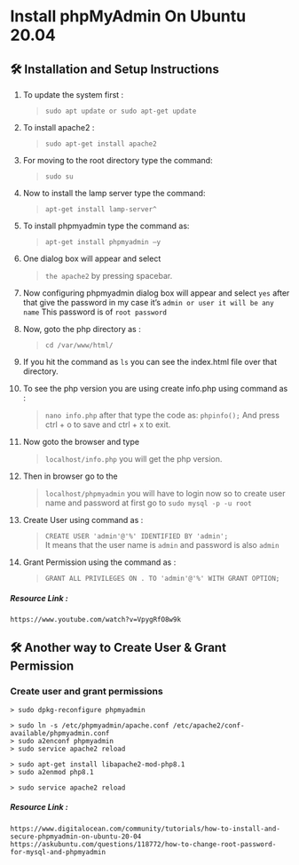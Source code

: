 # Install phpMyAdmin On Ubuntu 20.04

## 🛠 Installation and Setup Instructions

1. To update the system first : 
    > `sudo apt update or sudo apt-get update`

2. To install apache2 : 
    > `sudo apt-get install apache2`

3. For moving to the root directory type the command: 
    > `sudo su`

4. Now to install the lamp server type the command: 
    > `apt-get install lamp-server^`
    
5. To install phpmyadmin type the command as: 
    > `apt-get install phpmyadmin –y`

6. One dialog box will appear and select 
    > `the apache2` by pressing spacebar.

7. Now configuring phpmyadmin dialog box will appear and select `yes` after that give the password in my case it’s  `admin or user it will be any name` This password is of `root password`

8. Now, goto the php directory as : 
    > `cd /var/www/html/`

9. If you hit the command as `ls` you can see the index.html file over that directory.

10. To see the php version you are using create info.php using command as : 
    > `nano info.php` 
after that type the code as: 
    > `phpinfo();` 
And press ctrl + o to save and ctrl + x to exit.

11. Now goto the browser and type 
    > `localhost/info.php` 
 you will get the php version.

12. Then in browser go to the 
    > `localhost/phpmyadmin` 
you will have to login now so to create user name and password at first go to 
    > `sudo mysql -p -u root`

13. Create User using command as : 
    > `CREATE USER 'admin'@'%' IDENTIFIED BY 'admin';`  
It means that the user name is `admin` and password is also `admin`

14. Grant Permission using the command as : 
    > `GRANT ALL PRIVILEGES ON . TO 'admin'@'%' WITH GRANT OPTION;`

##### Resource Link : 
    https://www.youtube.com/watch?v=VpygRfO8w9k


## 🛠 Another way to Create User & Grant Permission

### Create user and grant permissions

    > sudo dpkg-reconfigure phpmyadmin

    > sudo ln -s /etc/phpmyadmin/apache.conf /etc/apache2/conf-available/phpmyadmin.conf
    > sudo a2enconf phpmyadmin
    > sudo service apache2 reload

    > sudo apt-get install libapache2-mod-php8.1
    > sudo a2enmod php8.1

    > sudo service apache2 reload

##### Resource Link : 
    https://www.digitalocean.com/community/tutorials/how-to-install-and-secure-phpmyadmin-on-ubuntu-20-04
    https://askubuntu.com/questions/118772/how-to-change-root-password-for-mysql-and-phpmyadmin

